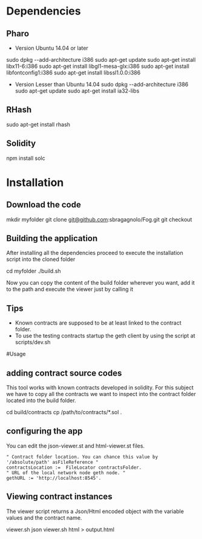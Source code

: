 


# Dependencies

## Pharo
 * Version Ubuntu 14.04 or later 

 sudo dpkg --add-architecture i386 
 sudo apt-get update 
 sudo apt-get install libx11-6:i386 
 sudo apt-get install libgl1-mesa-glx:i386 
 sudo apt-get install libfontconfig1:i386 
 sudo apt-get install libssl1.0.0:i386 

* Version Lesser than Ubuntu 14.04
  sudo dpkg --add-architecture i386
  sudo apt-get update
  sudo apt-get install ia32-libs

## RHash

 sudo apt-get install rhash

## Solidity
 npm install solc


# Installation 

## Download the code 

mkdir myfolder
git clone git@github.com:sbragagnolo/Fog.git
git checkout 


## Building the application 

  After installing all the dependencies proceed to execute the installation script into the cloned folder
 
cd myfolder
./build.sh

  Now you can copy the content of the build folder wherever you want, add it to the path and execute the viewer just by calling it 


## Tips

 *  Known contracts are supposed to be at least linked to the contract folder. 
 *  To use the testing contracts startup the geth client by using the script at scripts/dev.sh


#Usage 

## adding contract source codes


This tool works with known contracts developed in solidity. 
For this subject we have to copy all the contracts we want to inspect into the contract folder located into the build folder. 


cd build/contracts
cp /path/to/contracts/*.sol .


## configuring the app

You can edit the json-viewer.st and html-viewer.st files. 

``` 
" Contract folder location. You can chance this value by '/absolute/path' asFileReference " 
contractsLocation :=  FileLocator contractsFolder.
" URL of the local network node geth node. " 
gethURL := 'http://localhost:8545'.
```


## Viewing contract instances

The viewer script returns a Json/Html encoded object with the variable values and the contract name.


viewer.sh json <ADDRESS-TO-CONTRACT>
viewer.sh html <ADDRESS-TO-CONTRACT> > output.html 
















